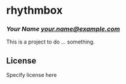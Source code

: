 # rhythmbox
### _Your Name <your.name@example.com>_

This is a project to do ... something.

## License

Specify license here

